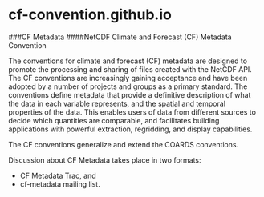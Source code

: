 cf-convention.github.io
==========================

###CF Metadata
####NetCDF Climate and Forecast (CF) Metadata Convention

The conventions for climate and forecast (CF) metadata are designed to promote the processing and sharing of files created with the NetCDF API. The CF conventions are increasingly gaining acceptance and have been adopted by a number of projects and groups as a primary standard. The conventions define metadata that provide a definitive description of what the data in each variable represents, and the spatial and temporal properties of the data. This enables users of data from different sources to decide which quantities are comparable, and facilitates building applications with powerful extraction, regridding, and display capabilities.     

The CF conventions generalize and extend the COARDS conventions.     

Discussion about CF Metadata takes place in two formats:
* CF Metadata Trac, and
* cf-metadata mailing list.


